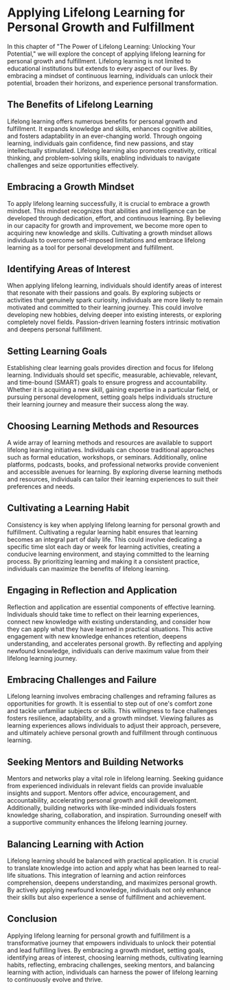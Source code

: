 Applying Lifelong Learning for Personal Growth and Fulfillment
=======================================================================

In this chapter of "The Power of Lifelong Learning: Unlocking Your Potential," we will explore the concept of applying lifelong learning for personal growth and fulfillment. Lifelong learning is not limited to educational institutions but extends to every aspect of our lives. By embracing a mindset of continuous learning, individuals can unlock their potential, broaden their horizons, and experience personal transformation.

The Benefits of Lifelong Learning
---------------------------------

Lifelong learning offers numerous benefits for personal growth and fulfillment. It expands knowledge and skills, enhances cognitive abilities, and fosters adaptability in an ever-changing world. Through ongoing learning, individuals gain confidence, find new passions, and stay intellectually stimulated. Lifelong learning also promotes creativity, critical thinking, and problem-solving skills, enabling individuals to navigate challenges and seize opportunities effectively.

Embracing a Growth Mindset
--------------------------

To apply lifelong learning successfully, it is crucial to embrace a growth mindset. This mindset recognizes that abilities and intelligence can be developed through dedication, effort, and continuous learning. By believing in our capacity for growth and improvement, we become more open to acquiring new knowledge and skills. Cultivating a growth mindset allows individuals to overcome self-imposed limitations and embrace lifelong learning as a tool for personal development and fulfillment.

Identifying Areas of Interest
-----------------------------

When applying lifelong learning, individuals should identify areas of interest that resonate with their passions and goals. By exploring subjects or activities that genuinely spark curiosity, individuals are more likely to remain motivated and committed to their learning journey. This could involve developing new hobbies, delving deeper into existing interests, or exploring completely novel fields. Passion-driven learning fosters intrinsic motivation and deepens personal fulfillment.

Setting Learning Goals
----------------------

Establishing clear learning goals provides direction and focus for lifelong learning. Individuals should set specific, measurable, achievable, relevant, and time-bound (SMART) goals to ensure progress and accountability. Whether it is acquiring a new skill, gaining expertise in a particular field, or pursuing personal development, setting goals helps individuals structure their learning journey and measure their success along the way.

Choosing Learning Methods and Resources
---------------------------------------

A wide array of learning methods and resources are available to support lifelong learning initiatives. Individuals can choose traditional approaches such as formal education, workshops, or seminars. Additionally, online platforms, podcasts, books, and professional networks provide convenient and accessible avenues for learning. By exploring diverse learning methods and resources, individuals can tailor their learning experiences to suit their preferences and needs.

Cultivating a Learning Habit
----------------------------

Consistency is key when applying lifelong learning for personal growth and fulfillment. Cultivating a regular learning habit ensures that learning becomes an integral part of daily life. This could involve dedicating a specific time slot each day or week for learning activities, creating a conducive learning environment, and staying committed to the learning process. By prioritizing learning and making it a consistent practice, individuals can maximize the benefits of lifelong learning.

Engaging in Reflection and Application
--------------------------------------

Reflection and application are essential components of effective learning. Individuals should take time to reflect on their learning experiences, connect new knowledge with existing understanding, and consider how they can apply what they have learned in practical situations. This active engagement with new knowledge enhances retention, deepens understanding, and accelerates personal growth. By reflecting and applying newfound knowledge, individuals can derive maximum value from their lifelong learning journey.

Embracing Challenges and Failure
--------------------------------

Lifelong learning involves embracing challenges and reframing failures as opportunities for growth. It is essential to step out of one's comfort zone and tackle unfamiliar subjects or skills. This willingness to face challenges fosters resilience, adaptability, and a growth mindset. Viewing failures as learning experiences allows individuals to adjust their approach, persevere, and ultimately achieve personal growth and fulfillment through continuous learning.

Seeking Mentors and Building Networks
-------------------------------------

Mentors and networks play a vital role in lifelong learning. Seeking guidance from experienced individuals in relevant fields can provide invaluable insights and support. Mentors offer advice, encouragement, and accountability, accelerating personal growth and skill development. Additionally, building networks with like-minded individuals fosters knowledge sharing, collaboration, and inspiration. Surrounding oneself with a supportive community enhances the lifelong learning journey.

Balancing Learning with Action
------------------------------

Lifelong learning should be balanced with practical application. It is crucial to translate knowledge into action and apply what has been learned to real-life situations. This integration of learning and action reinforces comprehension, deepens understanding, and maximizes personal growth. By actively applying newfound knowledge, individuals not only enhance their skills but also experience a sense of fulfillment and achievement.

Conclusion
----------

Applying lifelong learning for personal growth and fulfillment is a transformative journey that empowers individuals to unlock their potential and lead fulfilling lives. By embracing a growth mindset, setting goals, identifying areas of interest, choosing learning methods, cultivating learning habits, reflecting, embracing challenges, seeking mentors, and balancing learning with action, individuals can harness the power of lifelong learning to continuously evolve and thrive.


